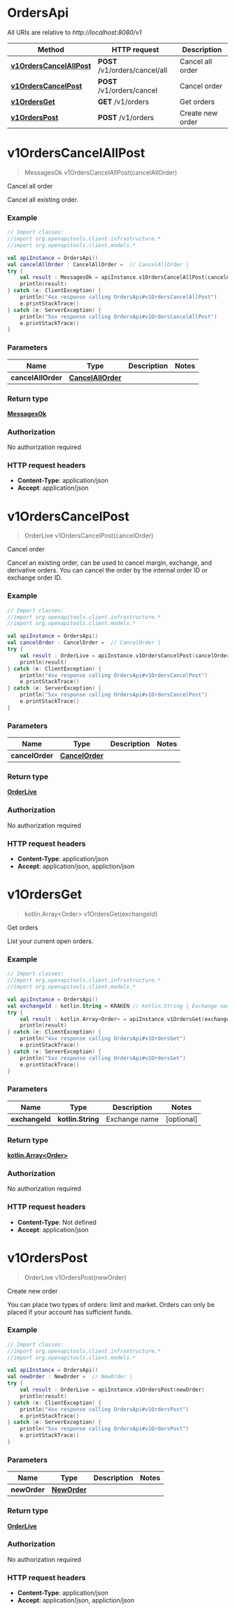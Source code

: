 # OrdersApi

All URIs are relative to *http://localhost:8080/v1*

Method | HTTP request | Description
------------- | ------------- | -------------
[**v1OrdersCancelAllPost**](OrdersApi.md#v1OrdersCancelAllPost) | **POST** /v1/orders/cancel/all | Cancel all order
[**v1OrdersCancelPost**](OrdersApi.md#v1OrdersCancelPost) | **POST** /v1/orders/cancel | Cancel order
[**v1OrdersGet**](OrdersApi.md#v1OrdersGet) | **GET** /v1/orders | Get orders
[**v1OrdersPost**](OrdersApi.md#v1OrdersPost) | **POST** /v1/orders | Create new order


<a name="v1OrdersCancelAllPost"></a>
# **v1OrdersCancelAllPost**
> MessagesOk v1OrdersCancelAllPost(cancelAllOrder)

Cancel all order

Cancel all existing order.

### Example
```kotlin
// Import classes:
//import org.openapitools.client.infrastructure.*
//import org.openapitools.client.models.*

val apiInstance = OrdersApi()
val cancelAllOrder : CancelAllOrder =  // CancelAllOrder | 
try {
    val result : MessagesOk = apiInstance.v1OrdersCancelAllPost(cancelAllOrder)
    println(result)
} catch (e: ClientException) {
    println("4xx response calling OrdersApi#v1OrdersCancelAllPost")
    e.printStackTrace()
} catch (e: ServerException) {
    println("5xx response calling OrdersApi#v1OrdersCancelAllPost")
    e.printStackTrace()
}
```

### Parameters

Name | Type | Description  | Notes
------------- | ------------- | ------------- | -------------
 **cancelAllOrder** | [**CancelAllOrder**](CancelAllOrder.md)|  |

### Return type

[**MessagesOk**](MessagesOk.md)

### Authorization

No authorization required

### HTTP request headers

 - **Content-Type**: application/json
 - **Accept**: application/json

<a name="v1OrdersCancelPost"></a>
# **v1OrdersCancelPost**
> OrderLive v1OrdersCancelPost(cancelOrder)

Cancel order

Cancel an existing order, can be used to cancel margin, exchange, and derivative orders. You can cancel the order by the internal order ID or exchange order ID.

### Example
```kotlin
// Import classes:
//import org.openapitools.client.infrastructure.*
//import org.openapitools.client.models.*

val apiInstance = OrdersApi()
val cancelOrder : CancelOrder =  // CancelOrder | 
try {
    val result : OrderLive = apiInstance.v1OrdersCancelPost(cancelOrder)
    println(result)
} catch (e: ClientException) {
    println("4xx response calling OrdersApi#v1OrdersCancelPost")
    e.printStackTrace()
} catch (e: ServerException) {
    println("5xx response calling OrdersApi#v1OrdersCancelPost")
    e.printStackTrace()
}
```

### Parameters

Name | Type | Description  | Notes
------------- | ------------- | ------------- | -------------
 **cancelOrder** | [**CancelOrder**](CancelOrder.md)|  |

### Return type

[**OrderLive**](OrderLive.md)

### Authorization

No authorization required

### HTTP request headers

 - **Content-Type**: application/json
 - **Accept**: application/json, appliction/json

<a name="v1OrdersGet"></a>
# **v1OrdersGet**
> kotlin.Array&lt;Order&gt; v1OrdersGet(exchangeId)

Get orders

List your current open orders.

### Example
```kotlin
// Import classes:
//import org.openapitools.client.infrastructure.*
//import org.openapitools.client.models.*

val apiInstance = OrdersApi()
val exchangeId : kotlin.String = KRAKEN // kotlin.String | Exchange name
try {
    val result : kotlin.Array<Order> = apiInstance.v1OrdersGet(exchangeId)
    println(result)
} catch (e: ClientException) {
    println("4xx response calling OrdersApi#v1OrdersGet")
    e.printStackTrace()
} catch (e: ServerException) {
    println("5xx response calling OrdersApi#v1OrdersGet")
    e.printStackTrace()
}
```

### Parameters

Name | Type | Description  | Notes
------------- | ------------- | ------------- | -------------
 **exchangeId** | **kotlin.String**| Exchange name | [optional]

### Return type

[**kotlin.Array&lt;Order&gt;**](Order.md)

### Authorization

No authorization required

### HTTP request headers

 - **Content-Type**: Not defined
 - **Accept**: application/json

<a name="v1OrdersPost"></a>
# **v1OrdersPost**
> OrderLive v1OrdersPost(newOrder)

Create new order

You can place two types of orders: limit and market. Orders can only be placed if your account has sufficient funds.

### Example
```kotlin
// Import classes:
//import org.openapitools.client.infrastructure.*
//import org.openapitools.client.models.*

val apiInstance = OrdersApi()
val newOrder : NewOrder =  // NewOrder | 
try {
    val result : OrderLive = apiInstance.v1OrdersPost(newOrder)
    println(result)
} catch (e: ClientException) {
    println("4xx response calling OrdersApi#v1OrdersPost")
    e.printStackTrace()
} catch (e: ServerException) {
    println("5xx response calling OrdersApi#v1OrdersPost")
    e.printStackTrace()
}
```

### Parameters

Name | Type | Description  | Notes
------------- | ------------- | ------------- | -------------
 **newOrder** | [**NewOrder**](NewOrder.md)|  |

### Return type

[**OrderLive**](OrderLive.md)

### Authorization

No authorization required

### HTTP request headers

 - **Content-Type**: application/json
 - **Accept**: application/json, appliction/json

